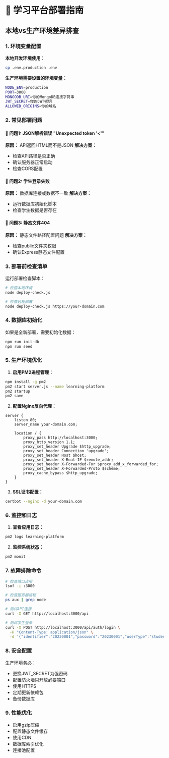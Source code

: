 # 🚀 学习平台部署指南

## 本地vs生产环境差异排查

### 1. 环境变量配置

**本地开发环境使用：**
```bash
cp .env.production .env
```

**生产环境需要设置的环境变量：**
```bash
NODE_ENV=production
PORT=3000
MONGODB_URI=你的MongoDB连接字符串
JWT_SECRET=你的JWT密钥
ALLOWED_ORIGINS=你的域名
```

### 2. 常见部署问题

#### 📍 问题1: JSON解析错误 "Unexpected token '<'"
**原因：** API返回HTML而不是JSON
**解决方案：**
- 检查API路径是否正确
- 确认服务器正常启动
- 检查CORS配置

#### 📍 问题2: 学生登录失败
**原因：** 数据库连接或数据不一致
**解决方案：**
- 运行数据库初始化脚本
- 检查学生数据是否存在

#### 📍 问题3: 静态文件404
**原因：** 静态文件路径配置问题
**解决方案：**
- 检查public文件夹权限
- 确认Express静态文件配置

### 3. 部署前检查清单

运行部署检查脚本：
```bash
# 检查本地环境
node deploy-check.js

# 检查远程部署
node deploy-check.js https://your-domain.com
```

### 4. 数据库初始化

如果是全新部署，需要初始化数据：
```bash
npm run init-db
npm run seed
```

### 5. 生产环境优化

1. **启用PM2进程管理：**
```bash
npm install -g pm2
pm2 start server.js --name learning-platform
pm2 startup
pm2 save
```

2. **配置Nginx反向代理：**
```nginx
server {
    listen 80;
    server_name your-domain.com;
    
    location / {
        proxy_pass http://localhost:3000;
        proxy_http_version 1.1;
        proxy_set_header Upgrade $http_upgrade;
        proxy_set_header Connection 'upgrade';
        proxy_set_header Host $host;
        proxy_set_header X-Real-IP $remote_addr;
        proxy_set_header X-Forwarded-For $proxy_add_x_forwarded_for;
        proxy_set_header X-Forwarded-Proto $scheme;
        proxy_cache_bypass $http_upgrade;
    }
}
```

3. **SSL证书配置：**
```bash
certbot --nginx -d your-domain.com
```

### 6. 监控和日志

1. **查看应用日志：**
```bash
pm2 logs learning-platform
```

2. **监控系统状态：**
```bash
pm2 monit
```

### 7. 故障排除命令

```bash
# 检查端口占用
lsof -i :3000

# 检查服务器进程
ps aux | grep node

# 测试API连接
curl -X GET http://localhost:3000/api

# 测试学生登录
curl -X POST http://localhost:3000/api/auth/login \
  -H "Content-Type: application/json" \
  -d '{"identifier":"20230001","password":"20230001","userType":"student"}'
```

### 8. 安全配置

生产环境务必：
- 更换JWT_SECRET为强密码
- 配置防火墙只开放必要端口
- 使用HTTPS
- 定期更新依赖包
- 备份数据库

### 9. 性能优化

- 启用gzip压缩
- 配置静态文件缓存
- 使用CDN
- 数据库索引优化
- 连接池配置
